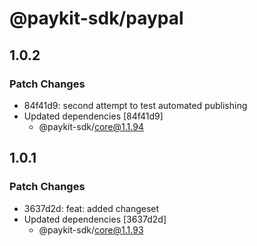 # @paykit-sdk/paypal

## 1.0.2

### Patch Changes

- 84f41d9: second attempt to test automated publishing
- Updated dependencies [84f41d9]
  - @paykit-sdk/core@1.1.94

## 1.0.1

### Patch Changes

- 3637d2d: feat: added changeset
- Updated dependencies [3637d2d]
  - @paykit-sdk/core@1.1.93
